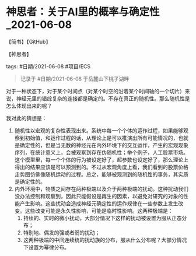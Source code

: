 # 神思者：关于AI里的概率与确定性_2021-06-08

<publish>【简书】</publish><publish>【GitHub】</publish>

<category>【神思者】</category>

tags: #日期/2021-06-08 #项目/ECS 

> 记录于 #日期/2021-06-08 于岳麓山下桃子湖畔

对于一种状态下，对于某个时间点（对某个时空的沿着某个时间轴的一个切片）来说，神经元里的错综复杂的连接都是确定的。不存在真正的随机性。那么随机性是怎么体现出来的呢？

我对此的猜想是：
1. 随机性以宏观的复杂性表现出来。系统中每一个个体的运作过程，如果能够观察到初始值，和运作过程的话，从理论上是可以推演出所有可能情况的，也就是确定性的，但是当无数的神经元在内外环境下的交互运作，产生的宏观现象序列，在统计意义上，会被观察到存在伪随机性；举个例子，人工股票市场。这个模型里，每一个个体的行为被设定好了，超参数也设定好了，那么理论上得出的结果应该是可以预测到的。不过从宏观角度上看，我们看到的股票价格走势图仿佛像随机运动的过程。总之，能够被观测到的随机性的事务，其实质是确定性的。
1. 内外环境中，物质之间存在两种极端以及介于两种极端的扰动。这种扰动我们没办法控制和观察到，因此只能假设是再生的因素，以避免对研究的对象的性能产生影响。这些扰动会造成神经元确定性的运作规律在一些参数上发生改变。这些改变可能是永久性影响，可能是临时性影响。这两种极端是：
    1. 持续的、实时的微小扰动，大部分情况下这样的扰动被设置为服从正态分布；
    2. 特别地、偶发的强或者弱的扰动；
    3. 这两种极端的中间连续统的扰动族的分布，服从什么分布呢？大部分情况下设置为幂律分布。

